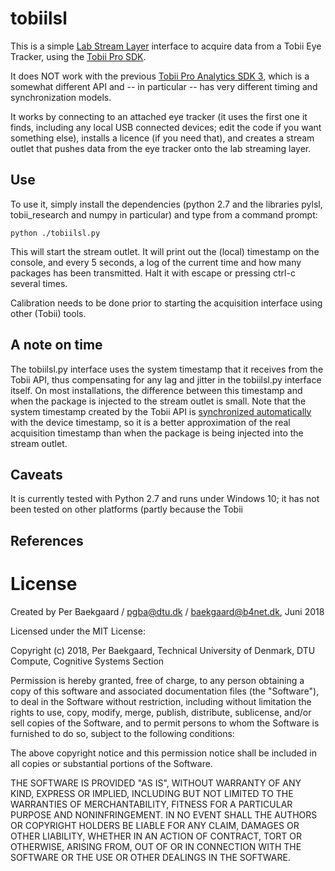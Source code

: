 tobiilsl
========

This is a simple [Lab Stream Layer][1] interface to acquire data from a Tobii Eye Tracker, using the [Tobii Pro SDK][2]. 

It does NOT work with the previous [Tobii Pro Analytics SDK 3][3], which is a somewhat different API and -- in particular --
has very different timing and synchronization models.

It works by connecting to an attached eye tracker (it uses the first one it finds, including any local USB connected 
devices; edit the code if you want something else), installs a licence (if you need that), and creates a stream 
outlet that pushes data from the eye tracker onto the lab streaming layer.

Use
---

To use it, simply install the dependencies (python 2.7 and the libraries pylsl, tobii_research and numpy in particular)
and type from a command prompt:

    python ./tobiilsl.py

This will start the stream outlet. It will print out the (local) timestamp on the console, and every 5 seconds, a log of
the current time and how many packages has been transmitted. Halt it with escape or pressing ctrl-c several times.

Calibration needs to be done prior to starting the acquisition interface using other (Tobii) tools.

A note on time
--------------

The tobiilsl.py interface uses the system timestamp that it receives from the Tobii API, thus compensating for any lag 
and jitter in the tobiilsl.py interface itself. On most installations, the difference between this timestamp and when
the package is injected to the stream outlet is small. Note that the system timestamp created by the Tobii API is 
[synchronized automatically][4] with the device timestamp, so it is a better approximation of the real acquisition timestamp
than when the package is being injected into the stream outlet.

Caveats
-------

It is currently tested with Python 2.7 and runs under Windows 10; it has not been tested on other platforms (partly because
the Tobii 

References
----------

[1]: https://github.com/sccn/labstreaminglayer "Lab Streaming Layer (LSL)"

[2]: http://developer.tobiipro.com/tobiiprosdk.html "Tobii Pro SDK"

[3]: http://developer.tobiipro.com/python/python-oldmigrationsdk.html "Differences from Tobii Pro Analytics SDK"

[4]: http://developer.tobiipro.com/commonconcepts/timestamp-and-timing.html "Tobii time stamps and timing"


License
=======

Created by Per Baekgaard / pgba@dtu.dk / baekgaard@b4net.dk, Juni 2018

Licensed under the MIT License:

Copyright (c) 2018, Per Baekgaard, Technical University of Denmark, DTU Compute, Cognitive Systems Section

Permission is hereby granted, free of charge, to any person obtaining a copy of this software and associated documentation files (the "Software"), to deal in the Software without restriction, including without limitation the rights to use, copy, modify, merge, publish, distribute, sublicense, and/or sell copies of the Software, and to permit persons to whom the Software is furnished to do so, subject to the following conditions:

The above copyright notice and this permission notice shall be included in all copies or substantial portions of the Software.

THE SOFTWARE IS PROVIDED "AS IS", WITHOUT WARRANTY OF ANY KIND, EXPRESS OR IMPLIED, INCLUDING BUT NOT LIMITED TO THE WARRANTIES OF MERCHANTABILITY, FITNESS FOR A PARTICULAR PURPOSE AND NONINFRINGEMENT. IN NO EVENT SHALL THE AUTHORS OR COPYRIGHT HOLDERS BE LIABLE FOR ANY CLAIM, DAMAGES OR OTHER LIABILITY, WHETHER IN AN ACTION OF CONTRACT, TORT OR OTHERWISE, ARISING FROM, OUT OF OR IN CONNECTION WITH THE SOFTWARE OR THE USE OR OTHER DEALINGS IN THE SOFTWARE.

